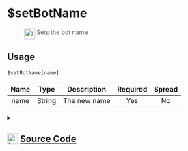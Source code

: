 # $setBotName
> <img align="top" src="https://upload.wikimedia.org/wikipedia/commons/thumb/e/e4/Infobox_info_icon.svg/160px-Infobox_info_icon.svg.png?20150409153300" alt="image" width="25" height="auto"> Sets the bot name
## Usage
```
$setBotName[name]
```
| Name | Type | Description | Required | Spread
| :---: | :---: | :---: | :---: | :---: |
name | String | The new name | Yes | No
<details>
<summary>
    
## <img align="top" src="https://cdn4.iconfinder.com/data/icons/iconsimple-logotypes/512/github-512.png" alt="image" width="25" height="auto">  [Source Code](https://github.com/tryforge/ForgeScript-V2/blob/main/src/native/setBotName.ts)
    
</summary>
    
```ts
import noop from "../functions/noop"
import { ArgType, NativeFunction, Return } from "../structures"

export default new NativeFunction({
    name: "$setBotName",
    version: "1.0.0",
    description: "Sets the bot name",
    brackets: true,
    unwrap: true,
    args: [
        {
            name: "name",
            description: "The new name",
            rest: false,
            required: true,
            type: ArgType.String,
        },
    ],
    async execute(ctx, [name]) {
        return this.success(!!(await ctx.client.user.setUsername(name).catch(noop)))
    },
})

```
    
</details>